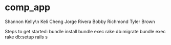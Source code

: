 comp_app
========
Shannon Kelly\n
Keli Cheng
Jorge Rivera
Bobby Richmond
Tyler Brown

Steps to get started:
bundle install
bundle exec rake db:migrate
bundle exec rake db:setup
rails s


